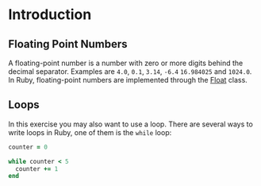 # Introduction

## Floating Point Numbers

A floating-point number is a number with zero or more digits behind the decimal separator. Examples are `4.0`, `0.1`, `3.14`, `-6.4` `16.984025` and `1024.0`.
In Ruby, floating-point numbers are implemented through the [Float](https://ruby-doc.org/core-2.7.0/Float.html) class.

## Loops

In this exercise you may also want to use a loop. There are several ways to write loops in Ruby, one of them is the `while` loop:

```ruby
counter = 0

while counter < 5
  counter += 1
end
```
